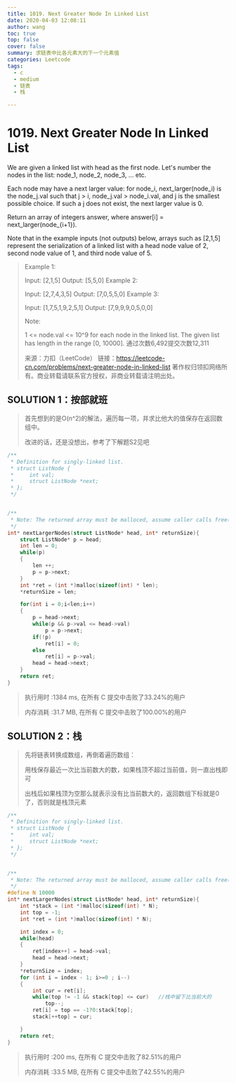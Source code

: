 ```yaml
---
title: 1019. Next Greater Node In Linked List
date: 2020-04-03 12:08:11
author: wang
toc: true
top: false
cover: false
summary: 求链表中比各元素大的下一个元素值
categories: Leetcode
tags:
  - c
  - medium
  - 链表
  - 栈

---
```


# 1019. Next Greater Node In Linked List

We are given a linked list with head as the first node.  Let's number the nodes in the list: node_1, node_2, node_3, ... etc.

Each node may have a next larger value: for node_i, next_larger(node_i) is the node_j.val such that j > i, node_j.val > node_i.val, and j is the smallest possible choice.  If such a j does not exist, the next larger value is 0.

Return an array of integers answer, where answer[i] = next_larger(node_{i+1}).

Note that in the example inputs (not outputs) below, arrays such as [2,1,5] represent the serialization of a linked list with a head node value of 2, second node value of 1, and third node value of 5.





> Example 1:
>
> Input: [2,1,5]
> Output: [5,5,0]
> Example 2:
>
> Input: [2,7,4,3,5]
> Output: [7,0,5,5,0]
> Example 3:
>    
> Input: [1,7,5,1,9,2,5,1]
>Output: [7,9,9,9,0,5,0,0]
> 
> 
> Note:
> 
>1 <= node.val <= 10^9 for each node in the linked list.
> The given list has length in the range [0, 10000].
> 通过次数6,492提交次数12,311
> 
>    来源：力扣（LeetCode）
> 链接：https://leetcode-cn.com/problems/next-greater-node-in-linked-list
>著作权归领扣网络所有。商业转载请联系官方授权，非商业转载请注明出处。



## SOLUTION 1：按部就班

> 首先想到的是O(n^2)的解法，遍历每一项，并求比他大的值保存在返回数组中。
>
> 改进的话，还是没想出，参考了下解题S2见吧

```c
/**
 * Definition for singly-linked list.
 * struct ListNode {
 *     int val;
 *     struct ListNode *next;
 * };
 */


/**
 * Note: The returned array must be malloced, assume caller calls free().
 */
int* nextLargerNodes(struct ListNode* head, int* returnSize){
    struct ListNode* p = head;
    int len = 0;
    while(p)
    {
        len ++;
        p = p->next;
    }
    int *ret = (int *)malloc(sizeof(int) * len);
    *returnSize = len;

    for(int i = 0;i<len;i++)
    {
        p = head->next;
        while(p && p->val <= head->val)
            p = p->next;
        if(!p)
            ret[i] = 0;
        else
            ret[i] = p->val;
        head = head->next;
    }
    return ret;
}
```

> 执行用时 :1384 ms, 在所有 C 提交中击败了33.24%的用户
>
> 内存消耗 :31.7 MB, 在所有 C 提交中击败了100.00%的用户

## SOLUTION 2：栈

> 先将链表转换成数组，再倒着遍历数组：
>
> 用栈保存最近一次比当前数大的数，如果栈顶不超过当前值，则一直出栈即可
>
> 出栈后如果栈顶为空那么就表示没有比当前数大的，返回数组下标就是0了，否则就是栈顶元素

```c
/**
 * Definition for singly-linked list.
 * struct ListNode {
 *     int val;
 *     struct ListNode *next;
 * };
 */


/**
 * Note: The returned array must be malloced, assume caller calls free().
 */
#define N 10000
int* nextLargerNodes(struct ListNode* head, int* returnSize){
    int *stack = (int *)malloc(sizeof(int) * N);
    int top = -1;
    int *ret = (int *)malloc(sizeof(int) * N);

    int index = 0;
    while(head)
    {
    	ret[index++] = head->val;
    	head = head->next; 
    }
    *returnSize = index;
    for (int i = index - 1; i>=0 ; i--)
    {
    	int cur = ret[i];
    	while(top != -1 && stack[top] <= cur)	//栈中留下比当前大的
    		top--;
    	ret[i] = top == -1?0:stack[top];
    	stack[++top] = cur;

    }
    return ret;
}
```

> 执行用时 :200 ms, 在所有 C 提交中击败了82.51%的用户
>
> 内存消耗 :33.5 MB, 在所有 C 提交中击败了42.55%的用户